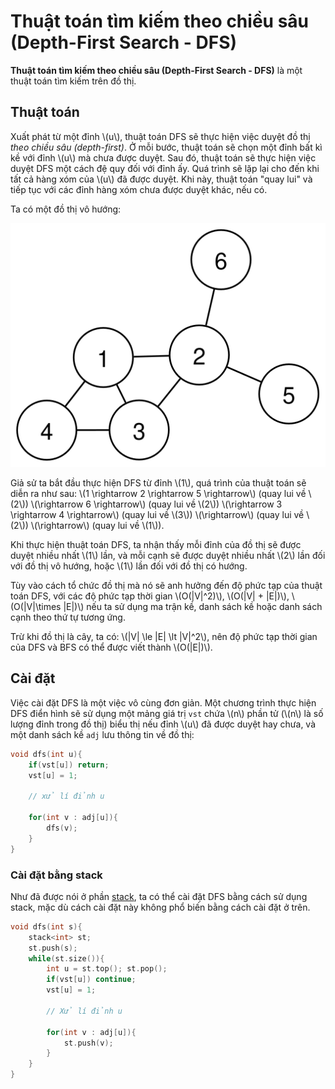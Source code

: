# Thuật toán tìm kiếm theo chiều sâu (Depth-First Search - DFS)

**Thuật toán tìm kiếm theo chiều sâu (Depth-First Search - DFS)** là một thuật toán tìm kiếm trên đồ thị.

## Thuật toán

Xuất phát từ một đỉnh \\(u\\), thuật toán DFS sẽ thực hiện việc duyệt đồ thị *theo chiều sâu (depth-first)*. Ở mỗi bước, thuật toán sẽ chọn một đỉnh bất kì kề với đỉnh \\(u\\) mà chưa được duyệt. Sau đó, thuật toán sẽ thực hiện việc duyệt DFS một cách đệ quy đối với đỉnh ấy. Quá trình sẽ lặp lại cho đến khi tất cả hàng xóm của \\(u\\) đã được duyệt. Khi này, thuật toán "quay lui" và tiếp tục với các đỉnh hàng xóm chưa được duyệt khác, nếu có.

Ta có một đồ thị vô hướng:

<center>
<img src="../images/simple_graph.svg" alt="Đơn đồ thị"/>
</center>

Giả sử ta bắt đầu thực hiện DFS từ đỉnh \\(1\\), quá trình của thuật toán sẽ diễn ra như sau: \\(1 \rightarrow 2 \rightarrow 5 \rightarrow\\) (quay lui về \\(2\\)) \\(\rightarrow 6 \rightarrow\\) (quay lui về \\(2\\)) \\(\rightarrow 3 \rightarrow 4 \rightarrow\\) (quay lui về \\(3\\)) \\(\rightarrow\\) (quay lui về \\(2\\)) \\(\rightarrow\\) (quay lui về \\(1\\)).

Khi thực hiện thuật toán DFS, ta nhận thấy mỗi đỉnh của đồ thị sẽ được duyệt nhiều nhất \\(1\\) lần, và mỗi cạnh sẽ được duyệt nhiều nhất \\(2\\) lần đối với đồ thị vô hướng, hoặc \\(1\\) lần đối với đồ thị có hướng. 

Tùy vào cách tổ chức đồ thị mà nó sẽ anh hưởng đến độ phức tạp của thuật toán DFS, với các độ phức tạp thời gian \\(O(|V|^2)\\), \\(O(|V| + |E|)\\), \\(O(|V|\times |E|)\\) nếu ta sử dụng ma trận kề, danh sách kề hoặc danh sách cạnh theo thứ tự tương ứng.

Trừ khi đồ thị là cây, ta có: \\(|V| \le |E| \lt |V|^2\\), nên độ phức tạp thời gian của DFS và BFS có thể được viết thành \\(O(|E|)\\).

## Cài đặt

Việc cài đặt DFS là một việc vô cùng đơn giản. Một chương trình thực hiện DFS điển hình sẽ sử dụng một mảng giá trị `vst` chứa \\(n\\) phần tử (\\(n\\) là số lượng đỉnh trong đồ thị) biểu thị nếu đỉnh \\(u\\) đã được duyệt hay chưa, và một danh sách kề `adj` lưu thông tin về đồ thị:

```C++
void dfs(int u){
	if(vst[u]) return;
	vst[u] = 1;

	// xử lí đỉnh u
	
	for(int v : adj[u]){
        dfs(v);
    } 
}
```

### Cài đặt bằng stack

Như đã được nói ở phần [stack](../data-structures/stack.md#khử-đệ-quy-bằng-stack), ta có thể cài đặt DFS bằng cách sử dụng stack, mặc dù cách cài đặt này không phổ biến bằng cách cài đặt ở trên.

```C++
void dfs(int s){
    stack<int> st;
    st.push(s);
    while(st.size()){
        int u = st.top(); st.pop();
        if(vst[u]) continue;
        vst[u] = 1;

        // Xử lí đỉnh u

        for(int v : adj[u]){
            st.push(v);
        }
    }
}
```